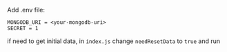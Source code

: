Add .env file:
```
MONGODB_URI = <your-mongodb-uri>
SECRET = 1
```

if need to get initial data, in `index.js` change `needResetData` to `true` and run